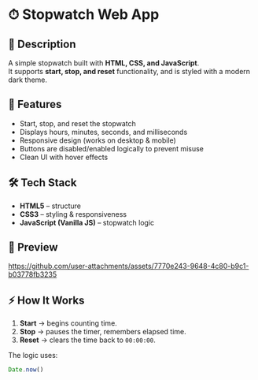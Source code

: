 # ⏱ Stopwatch Web App


## 📌 Description
A simple stopwatch built with **HTML, CSS, and JavaScript**.  
It supports **start, stop, and reset** functionality, and is styled with a modern dark theme.



## 🚀 Features
- Start, stop, and reset the stopwatch
- Displays hours, minutes, seconds, and milliseconds
- Responsive design (works on desktop & mobile)
- Buttons are disabled/enabled logically to prevent misuse
- Clean UI with hover effects



## 🛠️ Tech Stack
- **HTML5** – structure
- **CSS3** – styling & responsiveness
- **JavaScript (Vanilla JS)** – stopwatch logic



## 📸 Preview

https://github.com/user-attachments/assets/7770e243-9648-4c80-b9c1-b03778fb3235


## ⚡ How It Works
1. **Start** → begins counting time.
2. **Stop** → pauses the timer, remembers elapsed time.
3. **Reset** → clears the time back to `00:00:00`.

The logic uses:
```js
Date.now()

